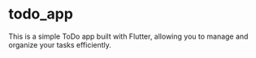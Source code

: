 # todo_app
This is a simple ToDo app built with Flutter, allowing you to manage and organize your tasks efficiently.
